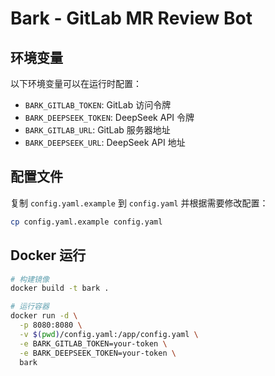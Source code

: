 # Bark - GitLab MR Review Bot

## 环境变量

以下环境变量可以在运行时配置：

- `BARK_GITLAB_TOKEN`: GitLab 访问令牌
- `BARK_DEEPSEEK_TOKEN`: DeepSeek API 令牌
- `BARK_GITLAB_URL`: GitLab 服务器地址
- `BARK_DEEPSEEK_URL`: DeepSeek API 地址

## 配置文件

复制 `config.yaml.example` 到 `config.yaml` 并根据需要修改配置：

```bash
cp config.yaml.example config.yaml
```

## Docker 运行

```bash
# 构建镜像
docker build -t bark .

# 运行容器
docker run -d \
  -p 8080:8080 \
  -v $(pwd)/config.yaml:/app/config.yaml \
  -e BARK_GITLAB_TOKEN=your-token \
  -e BARK_DEEPSEEK_TOKEN=your-token \
  bark
``` 